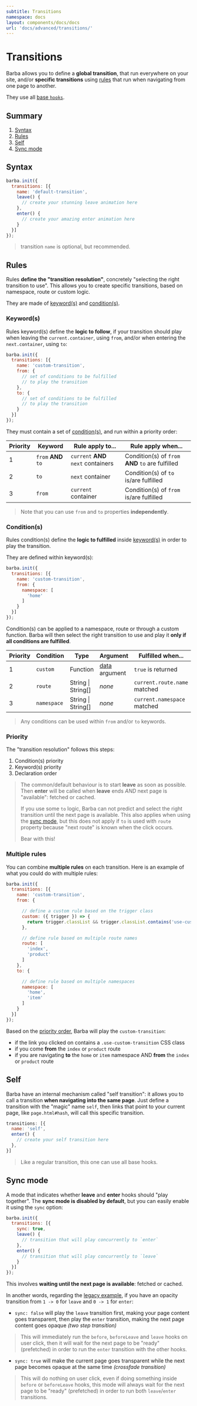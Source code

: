 ```yaml
---
subtitle: Transitions
namespace: docs
layout: components/docs/docs
url: 'docs/advanced/transitions/'
---
```


# Transitions

Barba allows you to define a **global transition**, that run everywhere on your site, and/or **specific transitions** using [rules](#Rules) that run when navigating from one page to another.

They use all [base `hooks`](/docs/advanced/hooks/#Base-hooks).

## Summary
1. [Syntax](#Syntax)
2. [Rules](#Rules)
3. [Self](#Self)
4. [Sync mode](#Sync-mode)

## Syntax

```js
barba.init({
  transitions: [{
    name: 'default-transition',
    leave() {
      // create your stunning leave animation here
    },
    enter() {
      // create your amazing enter animation here
    }
  }]
});
```

> transition `name` is optional, but recommended.

## Rules

Rules **define the "transition resolution"**, concretely "selecting the right transition to use".
This allows you to create specific transitions, based on namespace, route or custom logic.

They are made of [keyword(s)](#Keyword-s) and [condition(s)](#Condition-s).

### Keyword(s)

Rules keyword(s) define the **logic to follow**, if your transition should play when leaving the `current.container`, using `from`, and/or when entering the `next.container`, using `to`:

```js
barba.init({
  transitions: [{
    name: 'custom-transition',
    from: {
      // set of conditions to be fulfilled
      // to play the transition
    },
    to: {
      // set of conditions to be fulfilled
      // to play the transition
    }
  }]
});
```

They must contain a set of [condition(s)](#Condition-s), and run within a priority order:

| Priority | Keyword             | Rule apply to...                    | Rule apply when...                                |
| -------- | ------------------- | ----------------------------------- | ------------------------------------------------- |
| 1        | `from` **AND** `to` | `current` **AND** `next` containers | Condition(s) of `from` **AND** `to` are fulfilled |
| 2        | `to`                | `next` container                    | Condition(s) of `to` is/are fulfilled             |
| 3        | `from`              | `current` container                 | Condition(s) of `from` is/are fulfilled           |

> Note that you can use `from` and `to` properties **independently**.

### Condition(s)

Rules condition(s) define the **logic to fulfilled** inside [keyword(s)](#Keyword-s) in order to play the transition.

They are defined within keyword(s):

```js
barba.init({
  transitions: [{
    name: 'custom-transition',
    from: {
      namespace: [
        'home'
      ]
    }
  }]
});
```

Condition(s) can be applied to a namespace, route or through a custom function.
Barba will then select the right transition to use and play it **only if all conditions are fulfilled**.

| Priority | Condition   | Type               | Argument                                             | Fulfilled when...            |
| -------- | ----------- | ------------------ | ---------------------------------------------------- | ---------------------------- |
| 1        | `custom`    | Function           | [data](/docs/advanced/hooks/#data-argument) argument | `true` is returned           |
| 2        | `route`     | String \| String[] | _none_                                               | `current.route.name` matched |
| 3        | `namespace` | String \| String[] | _none_                                               | `current.namespace` matched  |

> Any conditions can be used within `from` and/or `to` keywords.

### Priority

The "transition resolution" follows this steps:

1. Condition(s) priority
2. Keyword(s) priority
3. Declaration order

> The common/default behaviour is to start **leave** as soon as possible.
> Then **enter** will be called when **leave** ends _AND_ next page is "available": fetched or cached.
>
> If you use some `to` logic, Barba can not predict and select the right transition until the next page is available. This also applies when using the [sync mode](#Sync-mode), but this does not apply if `to` is used with `route` property because "next route" is known when the click occurs.
>
> Bear with this!

### Multiple rules

You can combine **multiple rules** on each transition.
Here is an example of what you could do with multiple rules:

```js
barba.init({
  transitions: [{
    name: 'custom-transition',
    from: {

      // define a custom rule based on the trigger class
      custom: ({ trigger }) => {
        return trigger.classList && trigger.classList.contains('use-custom-transition');
      },

      // define rule based on multiple route names
      route: [
        'index',
        'product'
      ]
    },
    to: {

      // define rule based on multiple namespaces
      namespace: [
        'home',
        'item'
      ]
    }
  }]
});
```

Based on the [priority order](#Priority), Barba will play the `custom-transition`:

- if the link you clicked on contains a `.use-custom-transition` CSS class
- if you come **from** the `index` or `product` route
- if you are navigating **to** the `home` or `item` namespace AND **from** the `index` or `product` route

## Self

Barba have an internal mechanism called "self transition": it allows you to call a transition **when navigating into the same page**. Just define a transition with the "magic" name `self`, then links that point to your current page, like `page.html#hash`, will call this specific transition.

```js
transitions: [{
  name: 'self',
  enter() {
    // create your self transition here
  },
}]
```

> Like a regular transition, this one can use all base hooks.

## Sync mode

A mode that indicates whether **leave** and **enter** hooks should "play together".
The **sync mode is disabled by default**, but you can easily enable it using the `sync` option:

```js
barba.init({
  transitions: [{
    sync: true,
    leave() {
      // transition that will play concurrently to `enter`
    },
    enter() {
      // transition that will play concurrently to `leave`
    }
  }]
});
```

This involves **waiting until the next page is available**: fetched or cached.

In another words, regarding the [legacy example](/docs/getstarted/legacy/), if you have an opacity transition from `1 -> 0` for `leave` and `0 -> 1` for `enter`:
- `sync: false` will play the `leave` transition first, making your page content goes transparent, then play the `enter` transition, making the next page content goes opaque _(two step transition)_

> This will immediately run the `before`, `beforeLeave` and `leave` hooks on user click, then it will wait for the next page to be "ready" (prefetched) in order to run the `enter` transition with the other hooks.

- `sync: true` will make the current page goes transparent while the next page becomes opaque at the same time _(crossfade transition)_

> This will do nothing on user click, even if doing something inside `before` or `beforeLeave` hooks, this mode will always wait for the next page to be "ready" (prefetched) in order to run both `leave`/`enter` transitions.
